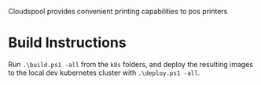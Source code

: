Cloudspool provides convenient printing capabilities to pos printers


Build Instructions
==================
Run `.\build.ps1 -all` from the `k8s` folders, and deploy the resulting images to the local dev kubernetes cluster with `.\deploy.ps1 -all`.
